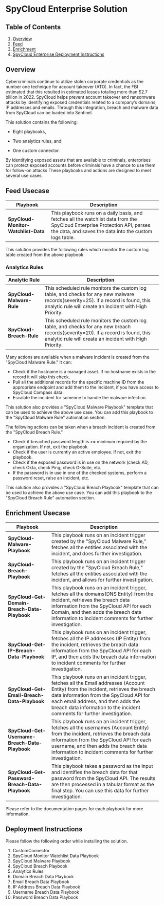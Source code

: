 # SpyCloud Enterprise Solution


## Table of Contents

1. [Overview](#overview)
2. [Feed](#feed)
3. [Enrichment](#enrichment)
4. [SpyCloud Enterprise Deployment Instructions](#deployorder)


<a name="overview">

## Overview
Cybercriminals continue to utilize stolen corporate credentials as the number one technique for account takeover (ATO). In fact, the FBI estimated that this resulted in estimated losses totaling more than $2.7 billion in 2022. SpyCloud helps prevent account takeover and ransomware attacks by identifying exposed credentials related to a company’s domains, IP addresses and emails. Through this integration, breach and malware data from SpyCloud can be loaded into Sentinel. 

This solution contains the following:

- Eight playbooks,

- Two analytics rules, and 

- One custom connector. 

By identifying exposed assets that are available to criminals, enterprises can protect exposed accounts before criminals have a chance to use them for follow-on attacks These playbooks and actions are designed to meet several use cases.

<a name="feed"></a>
## Feed Usecase
| Playbook | Description |
| --------- | -------------- |
| **SpyCloud-Monitor-Watchlist-Data** | This playbook runs on a daily basis, and fetches all the watchlist data from the SpyCloud Enterprise Protection API, parses the data, and saves the data into the custom logs table. |

This solution provides the following rules which monitor the custom log table created from the above playbook.

### Analytics Rules
| Analytic Rule | Description |
| --------- | -------------- |
| **SpyCloud-Malware-Rule** | This scheduled rule monitors the custom log table, and checks for any new malware records(severity=25). If a record is found, this analytic rule will create an incident with High Priority. |
| **SpyCloud-Breach-Rule** | This scheduled rule monitors the custom log table, and checks for any new breach records(severity=20). If a record is found, this analytic rule will create an incident with High Priority. |

Many actions are available when a malware incident is created from the "SpyCloud Malware Rule." It can:

- Check if the hostname is a managed asset. If no hostname exists in the record it will skip this check.
- Pull all the additional records for the specific machine ID from the appropriate endpoint and add them to the incident, if you have access to SpyCloud Compass data. 
- Escalate the incident for someone to handle the malware infection. 

This solution also provides a "SpyCloud Malware Playbook" template that can be used to achieve the above use case. You can add this playbook to the "SpyCloud Malware Rule" automation section.

The following actions can be taken when a breach incident is created from the "SpyCloud Breach Rule."

- Check if breached password length is >= minimum required by the organization. If not, exit the playbook. 
- Check if the user is currently an active employee. If not, exit the playbook. 
- Check if the exposed password is in use on the network (check AD, check Okta, check Ping, check G-Suite, etc. 
- If the password is in use in one of the checked systems, perform a password reset, raise an incident, etc. 

This solution also provides a "SpyCloud Breach Playbook" template that can be used to achieve the above use case. You can add this playbook to the "SpyCloud Breach Rule" automation section.

<a name="enrichment"></a>
## Enrichment Usecase   

| Playbook | Description |
| --------- | -------------- |
| **SpyCloud-Malware-Playbook** | This playbook runs on an incident trigger created by the "SpyCloud Malware Rule," fetches all the entities associated with the incident, and does further investigation. |
| **SpyCloud-Breach-Playbook** | This playbook runs on an incident trigger created by the "SpyCloud Breach Rule," fetches all the entities associated with the incident, and allows for further investigation.|
| **SpyCloud-Get-Domain-Breach-Data-Playbook** | This playbook runs on an incident trigger, fetches all the domains(DNS Entity) from the incident, retrieves the breach data information from the SpyCloud API for each Domain, and then adds the breach data information to incident comments for further investigation. |
| **SpyCloud-Get-IP-Breach-Data-Playbook** | This playbook runs on an incident trigger, fetches all the IP addresses (IP Entity) from the incident, retrieves the breach data information from the SpyCloud API for each IP, and then adds the breach data information to incident comments for further investigation. |
| **SpyCloud-Get-Email-Breach-Data-Playbook** | This playbook runs on an incident trigger, fetches all the Email addresses (Account Entity) from the incident, retrieves the breach data information from the SpyCloud API for each email address, and then adds the breach data information to the incident comments for further investigation. |
| **SpyCloud-Get-Username-Breach-Data-Playbook** | This playbook runs on an incident trigger, fetches all the usernames (Account Entity) from the incident, retrieves the breach data information from the SpyCloud API for each username, and then adds the breach data information to incident comments for further investigation. |
| **SpyCloud-Get-Password-Breach-Data-Playbook** | This playbook takes a password as the input and identifies the breach data for that password from the SpyCloud API. The results are then processed in a tabular format as the final step. You can use this data for further investigation. |

Please refer to the documentation pages for each playbook for more information.


<a name="deployorder"></a>
## Deployment Instructions

Please follow the following order while installing the solution.

1. CustomConnector
2. SpyCloud Monitor Watchlist Data Playbook
3. SpyCloud Malware Playbook
4. SpyCloud Breach Playbook
5. Analytics Rules
6. Domain Breach Data Playbook
7. Email Breach Data Playbook
8. IP Address Breach Data Playbook
9. Username Breach Data Playbook
10. Password Breach Data Playbook
